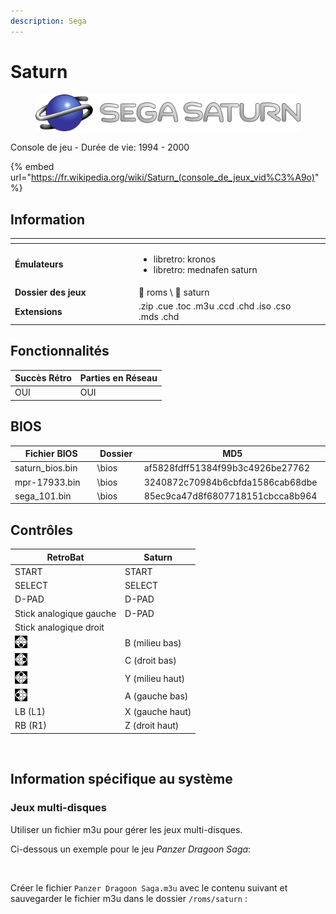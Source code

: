 ```yaml
---
description: Sega
---
```


# Saturn

<div align="left">

<figure><img src="https://raw.githubusercontent.com/fabricecaruso/es-theme-carbon/master/art/logos/saturn.svg" alt=""><figcaption></figcaption></figure>

</div>

Console de jeu - Durée de vie: 1994 - 2000

{% embed url="https://fr.wikipedia.org/wiki/Saturn_(console_de_jeux_vid%C3%A9o)" %}

## Information

<table data-header-hidden><thead><tr><th width="184"></th><th></th><th data-hidden></th></tr></thead><tbody><tr><td><strong>Émulateurs</strong></td><td><ul><li>libretro: kronos</li><li>libretro: mednafen saturn</li></ul></td><td></td></tr><tr><td><strong>Dossier des jeux</strong></td><td><span data-gb-custom-inline data-tag="emoji" data-code="1f4c1">📁</span> roms \ <span data-gb-custom-inline data-tag="emoji" data-code="1f4c2">📂</span> saturn</td><td></td></tr><tr><td><strong>Extensions</strong></td><td>.zip .cue .toc .m3u .ccd .chd .iso .cso .mds .chd</td><td></td></tr></tbody></table>

## Fonctionnalités

| Succès Rétro | Parties en Réseau |
| ------------ | ----------------- |
| OUI          | OUI               |

## BIOS

<table><thead><tr><th width="266">Fichier BIOS</th><th width="140">Dossier</th><th width="341">MD5</th></tr></thead><tbody><tr><td>saturn_bios.bin</td><td>\bios</td><td>af5828fdff51384f99b3c4926be27762</td></tr><tr><td>mpr-17933.bin</td><td>\bios</td><td>3240872c70984b6cbfda1586cab68dbe</td></tr><tr><td>sega_101.bin</td><td>\bios</td><td>85ec9ca47d8f6807718151cbcca8b964</td></tr></tbody></table>

## Contrôles

| RetroBat                                                                           | Saturn          |
| ---------------------------------------------------------------------------------- | --------------- |
| START                                                                              | START           |
| SELECT                                                                             | SELECT          |
| D-PAD                                                                              | D-PAD           |
| Stick analogique gauche                                                            | D-PAD           |
| Stick analogique droit                                                             |                 |
| ![A](<../../../../.gitbook/assets/image (19).png>)                                 | B (milieu bas)  |
| ![B](<../../../../.gitbook/assets/image (6).png>)                                  | C (droit bas)   |
| <img src="../../../../.gitbook/assets/image (34).png" alt="" data-size="original"> | Y (milieu haut) |
| <img src="../../../../.gitbook/assets/image (32).png" alt="" data-size="line">     | A (gauche bas)  |
| LB (L1)                                                                            | X (gauche haut) |
| RB (R1)                                                                            | Z (droit haut)  |

<div align="left">

<figure><img src="https://i.imgur.com/rJXxjO2.png" alt=""><figcaption></figcaption></figure>

</div>

## Information spécifique au système

### Jeux multi-disques

Utiliser un fichier m3u pour gérer les jeux multi-disques.

Ci-dessous un exemple pour le jeu _Panzer Dragoon Saga_:&#x20;

<div align="left">

<figure><img src="https://i.imgur.com/o3QZPs0.png" alt=""><figcaption></figcaption></figure>

</div>

Créer le fichier `Panzer Dragoon Saga.m3u` avec le contenu suivant et sauvegarder le fichier m3u dans le dossier `/roms/saturn` :

<div align="left">

<figure><img src="https://i.imgur.com/gy9LuLH.png" alt=""><figcaption></figcaption></figure>

</div>
